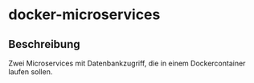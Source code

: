 # docker-microservices
## Beschreibung
Zwei Microservices mit Datenbankzugriff, die in einem Dockercontainer laufen sollen.
